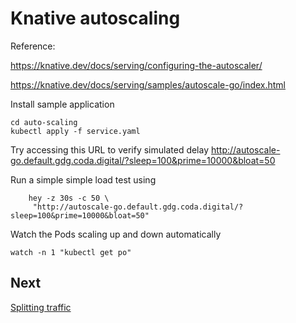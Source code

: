 # Knative autoscaling

Reference: 

https://knative.dev/docs/serving/configuring-the-autoscaler/

https://knative.dev/docs/serving/samples/autoscale-go/index.html


Install sample application
```shell
cd auto-scaling
kubectl apply -f service.yaml
```

Try accessing this URL to verify simulated delay
http://autoscale-go.default.gdg.coda.digital/?sleep=100&prime=10000&bloat=50

Run a simple simple load test using
```shell
    hey -z 30s -c 50 \
     "http://autoscale-go.default.gdg.coda.digital/?sleep=100&prime=10000&bloat=50"
```
Watch the Pods scaling up and down automatically
```shell
watch -n 1 "kubectl get po"
```

## Next
[Splitting traffic](04b-traffic-split.md)
